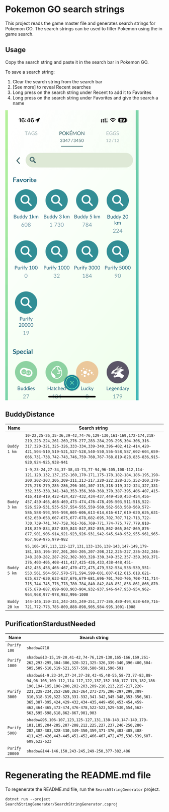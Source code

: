 # Pokemon GO search strings
This project reads the game master file and generates search strings for Pokemon GO. The search strings can be used to filter Pokemon using the in game search.
## Usage
Copy the search string and paste it in the search bar in Pokemon GO.

To save a search string:
 1. Clear the search string from the search bar
 1. [See more] to reveal Recent searches
 1. Long press on the search string under Recent to add it to Favorites
 1. Long press on the search string under Favorites and give the search a name

![Screenshot from Favorite searches inside the game with all the search strings added](screenshot.png)
## BuddyDistance
| Name | Search string |
|------|---------------|
| `Buddy 1 km` | `10-22,25-26,35-36,39-42,74-76,129-130,161-169,172-174,218-219,223-224,261-269,276-277,283-284,293-295,304-306,316-317,320-321,325-326,333-334,339-340,396-402,412-414,420-421,504-510,519-521,527-528,540-550,556-558,587,602-604,659-666,731-738,742-743,746,759-760,767-768,819-828,835-836,915-920,924-925,938-941` |
| `Buddy 3 km` | `1-9,23-24,27-34,37-38,43-73,77-94,96-105,108-112,114-121,128,132,137,152-160,170-171,175-178,182-184,186-195,198-200,202-203,206,209-211,213-217,220-222,228-235,252-260,270-275,278-279,285-286,296-301,307-315,318-319,322-324,327,331-332,335-338,341-348,353-356,360-368,370,387-395,406-407,415-416,418-419,422-424,427-432,434-437,449-450,453-454,456-457,459-465,468-469,473-474,476-478,495-503,511-518,522-526,529-531,535-537,554-555,559-560,562-563,568-569,572-586,588-593,595-598,605-606,613-614,616-617,619-620,626,631-632,650-658,667-675,677-678,682-695,702,707,712-713,722-730,739-741,747-758,761-766,769-771,774-775,777,779,810-818,829-834,837-839,843-847,852-855,862-865,867-869,876-877,901,906-914,921-923,926-931,942-945,948-952,955-961,965-967,969-976,979-982` |
| `Buddy 5 km` | `95,106-107,113,122-127,131,133-136,138-143,147-149,179-181,185,196-197,201,204-205,207-208,212,225-227,236-242,246-248,280-282,287-292,302-303,328-330,349-352,357-359,369,371-376,403-405,408-411,417,425-426,433,438-448,451-452,455,458,466-467,470-472,475,479,532-534,538-539,551-553,561,564-567,570-571,594,599-601,607-612,615,618,621-625,627-630,633-637,676,679-681,696-701,703-706,708-711,714-715,744-745,776,778,780-784,840-842,848-851,856-861,866,870-875,878-887,899-900,903-904,932-937,946-947,953-954,962-964,968,977-978,983,996-1000` |
| `Buddy 20 km` | `144-146,150-151,243-245,249-251,377-386,480-494,638-649,716-721,772-773,785-809,888-898,905,984-995,1001-1008` |
## PurificationStardustNeeded
| Name | Search string |
|------|---------------|
| `Purify 100` | `shadow&718` |
| `Purify 1000` | `shadow&13-15,19-20,41-42,74-76,129-130,165-166,169,261-262,293-295,304-306,320-321,325-326,339-340,396-400,504-505,509-510,519-521,557-558,580-581,590-591` |
| `Purify 3000` | `shadow&1-9,23-24,27-34,37-38,43-45,48-55,58-73,77-83,88-94,96-105,109-112,114-117,122,137,152-160,177-178,182,186-190,194-195,198-200,202-203,209-210,213,215-217,220-221,228-234,252-260,263-264,273-275,296-297,299,309-310,318-319,322-323,331-332,341-342,345-348,353-356,361-365,387-395,424,429-432,434-435,449-450,453-454,459-462,464-465,473-474,476-478,522-523,529-530,554,562-563,595-598,618,862-867,901,903` |
| `Purify 5000` | `shadow&95,106-107,123,125-127,131,138-143,147-149,179-181,185,204-205,207-208,212,225,227,237,246-250,280-282,302-303,328-330,349-350,359,371-376,403-405,408-411,425-426,443-445,451-452,466-467,472,475,538-539,607-609,622-623` |
| `Purify 20000` | `shadow&144-146,150,243-245,249-250,377-382,486` |
# Regenerating the README.md file
To regenerate the README.md file, run the `SearchStringGenerator` project.
```
dotnet run --project SearchStringGenerator/SearchStringGenerator.csproj
```
